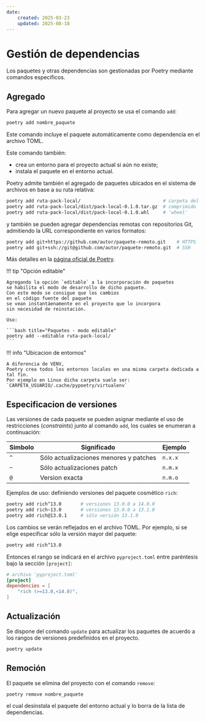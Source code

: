 ```yaml
---
date:
    created: 2025-03-23
    updated: 2025-08-18
---
```



# Gestión de dependencias

Los paquetes y otras dependencias son gestionadas
por Poetry mediante comandos específicos.


## Agregado

Para agregar un nuevo paquete al proyecto
se usa el comando `add`:

```bash title="Paquetes - agregar"
poetry add nombre_paquete
```
Este comando incluye el paquete automáticamente como dependencia en el archivo TOML.

Este comando también:

- crea un entorno para el proyecto actual si aún no existe;
- instala el paquete en el entorno actual.

Poetry admite también el agregado de paquetes
ubicados en el sistema de archivos
en base a su ruta relativa:

```bash title="Paquetes - agregar (local)"
poetry add ruta-pack-local/                              # carpeta del paquete
poetry add ruta-pack-local/dist/pack-local-0.1.0.tar.gz  # comprimido
poetry add ruta-pack-local/dist/pack-local-0.1.0.whl     # 'wheel'
```

y también se pueden agregar dependencias remotas
con repositorios Git,
admitiendo la URL correspondiente en varios formatos:


```bash title="Paquetes - agregar (remoto)"
poetry add git+https://github.com/autor/paquete-remoto.git    # HTTPS
poetry add git+ssh://git@github.com/autor/paquete-remoto.git  # SSH
```

Más detalles en la [página oficial de Poetry](https://python-poetry.org/docs/cli/#add).



!!! tip "Opción editable"

    Agregando la opción `editable` a la incorporación de paquetes
    se habilita el modo de desarrollo de dicho paquete.
    Con este modo se consigue que los cambios
    en el código fuente del paquete
    se vean instantáenamente en el proyecto que lo incorpora
    sin necesidad de reinstación.

    Uso: 

    ```bash title="Paquetes - modo editable"
    poetry add --editable ruta-pack-local/ 
    ```


!!! info "Ubicacion de entornos"

    A diferencia de VENV,
    Poetry crea todos los entornos locales en una misma carpeta dedicada a tal fin.
    Por ejemplo en Linux dicha carpeta suele ser:
    `CARPETA_USUARIO/.cache/pypoetry/virtualenv`



## Especificacion de versiones

Las versiones de cada paquete
se pueden asignar mediante el uso de restricciones
(*constraints*)
junto al comando `add`,
los cuales se enumeran a continuación:


| Simbolo | Significado | Ejemplo|
|---|---|---|
| `^` |Sólo actualizaciones menores y patches | `n.x.x` |
| `~` | Sólo actualizaciones patch | `n.m.x` |
| `@` | Version exacta | `n.m.o` |




Ejemplos de uso: definiendo versiones del paquete cosmético `rich`:

```bash title="Paquete - agregar (ejemplos)"
poetry add rich^13.0       # versiones 13.0.0 a 14.0.0 
poetry add rich~13.0       # versiones 13.0.0 a 13.1.0 
poetry add rich@13.0.1     # sólo versión 13.1.0
```

Los cambios se verán reflejados en el archivo TOML.
Por ejemplo, si se elige especificar sólo la versión mayor del paquete:

```bash title="Paquetes - agregar version mayor"
poetry add rich^13.0 
```
Entonces el rango se indicará en el archivo `pyproject.toml`
entre paréntesis
bajo la sección `[project]`:

``` toml title="TOML - dependencias"
# archivo 'pyproject.toml'
[project]
dependencies = [
    "rich (>=13.0,<14.0)",
]
```


## Actualización

Se dispone del comando `update` para actualizar los paquetes
de acuerdo a los rangos de versiones predefinidos en el proyecto.

```bash title="Paquetes - actualización"
poetry update
```

## Remoción


El paquete se elimina del proyecto con el comando `remove`:

```bash title="Paquetes - remover"
poetry remove nombre_paquete
```
el cual desinstala el paquete del entorno actual y lo borra de la lista de dependencias.


